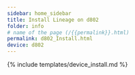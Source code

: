 ```yaml
---
sidebar: home_sidebar
title: Install Lineage on d802
folder: info
# name of the page (/{{permalink}}.html)
permalink: d802_Install.html
device: d802
---
```

{% include templates/device_install.md %}
